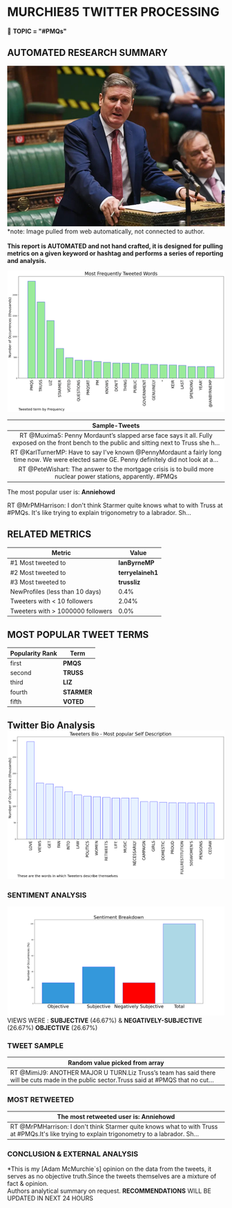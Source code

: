 # MURCHIE85 TWITTER PROCESSING 
&#x1F34E; **TOPIC = "#PMQs"**

## AUTOMATED RESEARCH SUMMARY

![image](assets/2022-10-12hashtagImage.png)*note: Image pulled from web automatically, not connected to author.
<br></br>
<b> This report is AUTOMATED and not hand crafted, it is designed for pulling metrics on a given keyword or hashtag and performs a series of reporting and analysis.</b>



![image](assets/2022-10-12TWEETS.png)



|                **Sample-Tweets**        |
| :-------------: |
| RT @Muxima5: Penny Mordaunt’s slapped arse face says it all. Fully exposed on the front bench to the public and sitting next to Truss she h… |
| RT @KarlTurnerMP: Have to say I’ve known @PennyMordaunt a fairly long time now. We were elected same GE. Penny definitely did not look at a… |
| RT @PeteWishart: The answer to the mortgage crisis is to build more nuclear power stations, apparently. #PMQs |

The most popular user is: **Anniehowd**
<div class="alert alert-block alert-danger"> RT @MrPMHarrison: I don't think Starmer quite knows what to with Truss at #PMQs.
It's like trying to explain trigonometry to a labrador. Sh…</div>

## RELATED METRICS<br>
| Metric | Value |
| ------------- | ------------- |
| #1 Most tweeted to  | **IanByrneMP** |
| #2 Most tweeted to  | **terryelaineh1** |
| #3 Most tweeted to  | **trussliz** |
| NewProfiles (less than 10 days) | 0.4%  |
| Tweeters with < 10 followers  | 2.04%|
| Tweeters with > 1000000 followers  | 0.0%  |



## MOST POPULAR TWEET TERMS 


| Popularity Rank  | Term |
| ------------- | ------------- |
| first  | **PMQS**  |
| second  | **TRUSS**  |
| third  | **LIZ** |
| fourth  | **STARMER**  |
| fifth  | **VOTED**  |


## Twitter Bio Analysis![image](assets/2022-10-12BIO.png)
### SENTIMENT ANALYSIS
![image](assets/2022-10-12sentiment.png)
VIEWS WERE : **SUBJECTIVE**  (46.67%) & **NEGATIVELY-SUBJECTIVE** (26.67%) **OBJECTIVE** (26.67%)

### TWEET SAMPLE 
| Random value picked from array |
| ------------- |
|RT @MimiJ9: ANOTHER MAJOR U TURN.Liz Truss’s team has said there will be cuts made in the public sector.Truss said at #PMQS that no cut… |

### MOST RETWEETED 

| The most retweeted user is: **Anniehowd**  |
| ------------- |
| RT @MrPMHarrison: I don't think Starmer quite knows what to with Truss at #PMQs.It's like trying to explain trigonometry to a labrador. Sh… |

### CONCLUSION & EXTERNAL ANALYSIS

*This is my [Adam McMurchie`s] opinion on the data from the tweets, it serves as no objective truth.Since the tweets themselves are a mixture of fact & opinion.<br>
Authors analytical summary on request.
**RECOMMENDATIONS** WILL BE UPDATED IN NEXT  24 HOURS <br>